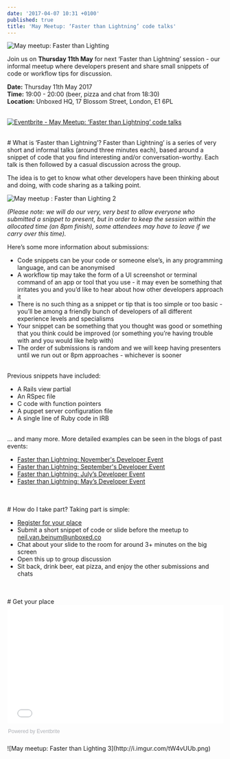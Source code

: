 ```yaml
---
date: '2017-04-07 10:31 +0100'
published: true
title: 'May Meetup: ‘Faster than Lightning’ code talks'
---
```

![May meetup: Faster than Lighting](http://i.imgur.com/YdPnJDR.png)

Join us on <b>Thursday 11th May</b> for next ‘Faster than Lightning’ session - our informal meetup where developers present and share small snippets of code or workflow tips for discussion.<br/>

<b>Date:</b> Thursday 11th May 2017<br/>
<b>Time:</b> 19:00 - 20:00 (beer, pizza and chat from 18:30)<br/>
<b>Location:</b> Unboxed HQ, 17 Blossom Street, London, E1 6PL<br/>
<br/>

<a href="https://www.eventbrite.co.uk/e/may-meetup-faster-than-lightning-code-talks-tickets-33521133613?ref=ebtnebregn" target="_blank"><img src="https://www.eventbrite.co.uk/custombutton?eid=33521133613" alt="Eventbrite - May Meetup: ‘Faster than Lightning’ code talks" /></a>

<br/>
# What is ‘Faster than Lightning’?
Faster than Lightning’ is a series of very short and informal talks (around three minutes each), based around a snippet of code that you find interesting and/or conversation-worthy. Each talk is then followed by a casual discussion across the group.<br/>

The idea is to get to know what other developers have been thinking about and doing, with code sharing as a talking point.<br/>

![May meetup : Faster than Lighting 2](http://i.imgur.com/2mLmiMv.png?1)

<i>(Please note: we will do our very, very best to allow everyone who submitted a snippet to present, but in order to keep the session within the allocated time (an 8pm finish), some attendees may have to leave if we carry over this time).</i><br/>

Here’s some more information about submissions:<br/>

- Code snippets can be your code or someone else’s, in any programming language, and can be anonymised
- A workflow tip may take the form of a UI screenshot or terminal command of an app or tool that you use - it may even be something that irritates you and you’d like to hear about how other developers approach it
- There is no such thing as a snippet or tip that is too simple or too basic - you’ll be among a friendly bunch of developers of all different experience levels and specialisms
- Your snippet can be something that you thought was good or something that you think could be improved (or something you’re having trouble with and you would like help with)
- The order of submissions is random and we will keep having presenters until we run out or 8pm approaches - whichever is sooner

<br/>
Previous snippets have included:<br/>

- A Rails view partial
- An RSpec file
- C code with function pointers
- A puppet server configuration file
- A single line of Ruby code in IRB

<br/>
… and many more. More detailed examples can be seen in the blogs of past events:<br/>

- [Faster than Lightning: November's Developer Event](https://unboxed.co/blog/faster-than-lightning-november-s-developer-event/)
- [Faster than Lightning: September's Developer Event](https://unboxed.co/blog/faster-than-lightning-september-s-developer-event/)
- [Faster than Lightning: July’s Developer Event](https://unboxed.co/blog/faster-than-lightning-july-s-developer-event/)
- [Faster than Lightning: May’s Developer Event](https://unboxed.co/blog/faster-than-lightning-may-s-monthly-developer-event/)
<br/>

<br/>
# How do I take part?
Taking part is simple:<br/>

- [Register for your place](https://www.eventbrite.co.uk/e/may-meetup-faster-than-lightning-code-talks-tickets-33521133613)
- Submit a short snippet of code or slide before the meetup to neil.van.beinum@unboxed.co
- Chat about your slide to the room for around 3+ minutes on the big screen
- Open this up to group discussion
- Sit back, drink beer, eat pizza, and enjoy the other submissions and chats
<br/>

<br/>
# Get your place

<div style="width:100%; text-align:left;"><iframe src="//eventbrite.co.uk/tickets-external?eid=33521133613&ref=etckt" frameborder="0" height="275" width="100%" vspace="0" hspace="0" marginheight="5" marginwidth="5" scrolling="auto" allowtransparency="true"></iframe><div style="font-family:Helvetica, Arial; font-size:12px; padding:10px 0 5px; margin:2px; width:100%; text-align:left;" ><a class="powered-by-eb" style="color: #ADB0B6; text-decoration: none;" target="_blank" href="http://www.eventbrite.co.uk/">Powered by Eventbrite</a></div></div>

<br/>
![May meetup: Faster than Lighting 3](http://i.imgur.com/tW4vUUb.png)
